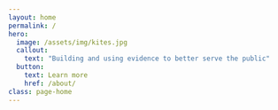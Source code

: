 ```yaml
---
layout: home
permalink: /
hero:
  image: /assets/img/kites.jpg
  callout:
    text: "Building and using evidence to better serve the public"
  button:
    text: Learn more
    href: /about/
class: page-home
---
```


